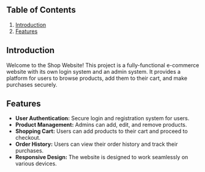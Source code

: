 ## Table of Contents
1. [Introduction](#introduction)
2. [Features](#features)

## Introduction
Welcome to the Shop Website! This project is a fully-functional e-commerce website with its own login system and an admin system. It provides a platform for users to browse products, add them to their cart, and make purchases securely.

## Features
- **User Authentication:** Secure login and registration system for users.
- **Product Management:** Admins can add, edit, and remove products.
- **Shopping Cart:** Users can add products to their cart and proceed to checkout.
- **Order History:** Users can view their order history and track their purchases.
- **Responsive Design:** The website is designed to work seamlessly on various devices.


